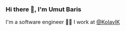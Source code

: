 ### Hi there 👋, I'm Umut Baris

I'm a software engineer 👨‍💻 I work at  [@KolayIK](https://github.com/kolayik)
<!--
**umutbaris/umutbaris** is a ✨ _special_ ✨ repository because its `README.md` (this file) appears on your GitHub profile.

Here are some ideas to get you started:

- 🔭 I’m currently working on ...
- 🌱 I’m currently learning ...
- 👯 I’m looking to collaborate on ...
- 🤔 I’m looking for help with ...
- 💬 Ask me about ...
- 📫 How to reach me: ...
- 😄 Pronouns: ...
- ⚡ Fun fact: ...
-->
